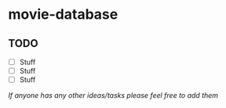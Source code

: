 # movie-database
## **TODO**

- [ ] Stuff
- [ ] Stuff
- [ ] Stuff

*If anyone has any other ideas/tasks please feel free to add them*

